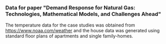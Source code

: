 
### Data for paper "Demand Response for Natural Gas: Technologies, Mathematical Models, and Challenges Ahead"

The temperature data for the case studies was obtained from https://www.noaa.com/weather and the house data was generated using standard floor plans of apartments and single family-homes. 
